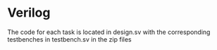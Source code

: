 # Verilog
The code for each task is located in design.sv with the corresponding testbenches in testbench.sv in the zip files

